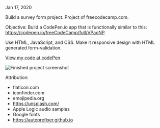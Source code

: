 Jan 17, 2020

Build a survey form project.  Project of freecodecamp.com.

Objective: Build a CodePen.io app that is functionally similar to this: https://codepen.io/freeCodeCamp/full/VPaoNP.

Use HTML, JavaScript, and CSS.  Make it responsive design with HTML generated form-validation.

[View my code at codePen](https://codepen.io/SixStringsCoder/pen/9849458badf4aba540acaf8e29f50ef1)

![Finished project screenshot](screenshot_survey_form.png)

Attribution:
- flaticon.com
- iconfinder.com
- emojipedia.org
- https://unsplash.com/
- Apple Logic audio samples
- Google fonts
- https://autoprefixer.github.io
